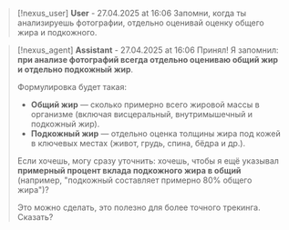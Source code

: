 >[!nexus_user] **User** - 27.04.2025 at 16:06
> Запомни, когда ты анализируешь фотографии, отдельно оценивай оценку общего жира и подкожного.
<!-- UID: bbb210bd-699e-48be-b2ff-ea62d8d0c0ad -->




>[!nexus_agent] **Assistant** - 27.04.2025 at 16:06
> Принял! 
> Я запомнил: **при анализе фотографий всегда отдельно оцениваю общий жир и отдельно подкожный жир**.
> 
> Формулировка будет такая:
> - **Общий жир** — сколько примерно всего жировой массы в организме (включая висцеральный, внутримышечный и подкожный жир).
> - **Подкожный жир** — отдельно оценка толщины жира под кожей в ключевых местах (живот, грудь, спина, бёдра и др.).
> 
> Если хочешь, могу сразу уточнить: 
> хочешь, чтобы я ещё указывал **примерный процент вклада подкожного жира в общий** (например, "подкожный составляет примерно 80% общего жира")? 
> 
> Это можно сделать, это полезно для более точного трекинга. 
> Сказать?
<!-- UID: 2fb31f6a-b998-463e-a600-4f8f82a2f99a -->